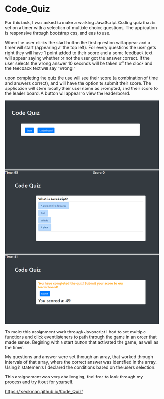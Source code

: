 # Code_Quiz
For this task, I was asked to make a working JavaScript Coding quiz that is set on a timer with a selection of multiple choice questions.  The application is responsive through bootstrap css, and eas to use.

When the user clicks the start button the first question will appear and a timer will start (appearing at the top left).  For every questions the user gets right they will have 1 point added to their score and a some feedback text will appear saying whether or not the user got the answer correct.  If the user selects the wrong answer 10 seconds will be taken off the clock and the feedback text will say "wrong!"

upon completing the quiz the use will see their score (a combination of time and answers correct), and will have the option to submit their score.  The application will store locally their user name as prompted, and their score to the leader board.  A button wll appear to view the leaderboard.

<img src="assets/screenshot1.png" alt="screenshot">
<img src="assets/screenshot2.png" alt="screenshot">
<img src="assets/screenshot3.png" alt="screenshot">

To make this assignment work through Javascript I had to set multiple functions and click eventlisteners to path through the game in an order that made sense.  Begining with a start button that activated the game, as well as the timer.

My questions and answer were set through an array, that worked through intervals of that array, where the correct answer was identified in the array.  Using if statements I declared the conditions based on the users selection.

This assignement was very challenging, feel free to look through my process and try it out for yourself.

https://rseckman.github.io/Code_Quiz/
